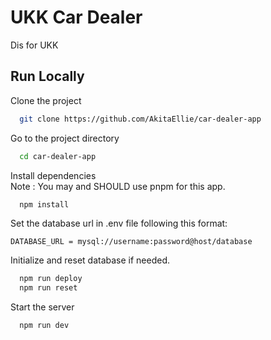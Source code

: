 
# UKK Car Dealer

Dis for UKK


## Run Locally

Clone the project

```bash
  git clone https://github.com/AkitaEllie/car-dealer-app
```

Go to the project directory

```bash
  cd car-dealer-app
```

Install dependencies  
Note : You may and SHOULD use pnpm for this app.

```bash
  npm install
```

Set the database url in .env file following this format:  

```env
DATABASE_URL = mysql://username:password@host/database
```

Initialize and reset database if needed.

```bash
  npm run deploy
  npm run reset
```

Start the server

```bash
  npm run dev 
```

